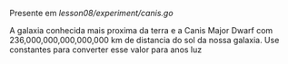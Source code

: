 Presente em _lesson08/experiment/canis.go_

A galaxia conhecida mais proxima da terra e a Canis Major Dwarf com 236,000,000,000,000,000 km de distancia do sol da nossa galaxia. Use constantes para converter esse valor para anos luz